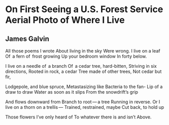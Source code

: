 # On First Seeing a U.S. Forest Service Aerial Photo of Where I Live
## James Galvin
All those poems I wrote
About living in the sky
Were wrong. I live on a leaf
Of   a fern of   frost growing
Up your bedroom window
In forty below.

I live on a needle of   a branch
Of   a cedar tree, hard-bitten,
Striving in six directions,
Rooted in rock, a cedar
Tree made of other trees,
Not cedar but fir,

Lodgepole, and blue spruce,
Metastasizing like
Bacteria to the fan-
Lip of a draw to draw
Water as soon as it slips
From the snowdrift’s grip

And flows downward from
Branch to root — a tree
Running in reverse.
Or I live on a thorn on a trellis —
Trained, restrained, maybe
Cut back, to hold up

Those flowers I’ve only heard of
To whatever there is and isn’t
Above.